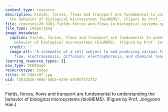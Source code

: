 ```yaml
---
content_type: resource
description: Fields, forces, flows and transport are fundamental to understanding
  the behavior of biological microsystems (bioMEMS). (Figure by Prof. Jongyoon Han.)
file: /courses/20-330j-fields-forces-and-flows-in-biological-systems-spring-2007/f581d528660db0b5e25e5978ef573f52_20-330js07.jpg
file_type: image/jpeg
image_metadata:
  caption: Fields, forces, flows and transport are fundamental to understanding the
    behavior of biological microsystems (bioMEMS). (Figure by Prof. Jongyoon Han.)
  credit: ''
  image-alt: 'A schematic of a cell subject to and producing various forces: hydrodynamic
    flow, electroosmosis, diffusion, electrophoresis, and chemical reactions.'
learning_resource_types: []
ocw_type: OCWImage
resourcetype: Image
title: 20-330js07.jpg
uid: f581d528-660d-b0b5-e25e-5978ef573f52
---
```

Fields, forces, flows and transport are fundamental to understanding the behavior of biological microsystems (bioMEMS). (Figure by Prof. Jongyoon Han.)

